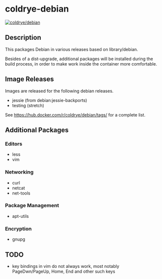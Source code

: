 # coldrye-debian

[![coldrye/debian](http://dockeri.co/image/coldrye/debian)](https://hub.docker.com/r/coldrye/debian/)


## Description

This packages Debian in various releases based on library/debian.

Besides of a dist-upgrade, additional packages will be installed during the build process, in order to make
work inside the container more comfortable.


## Image Releases

Images are released for the following debian releases.

- jessie (from debian:jessie-backports)
- testing (stretch)

See https://hub.docker.com/r/coldrye/debian/tags/ for a complete list.


## Additional Packages

### Editors

- less
- vim

### Networking

- curl
- netcat
- net-tools

### Package Management

- apt-utils

### Encryption

- gnupg


## TODO

- key bindings in vim do not always work, most notably PageDwn/PageUp, Home, End and other such keys


